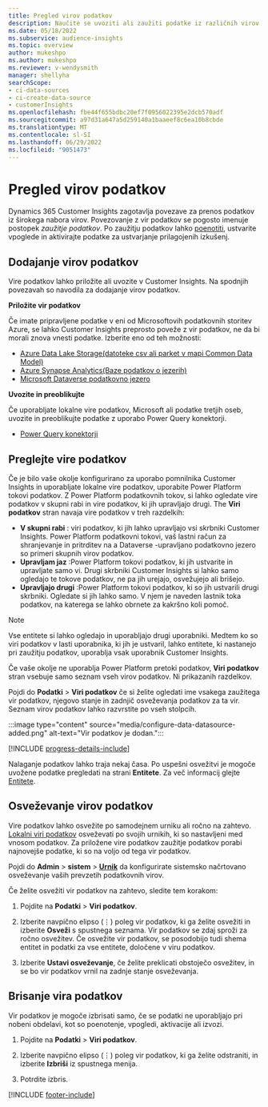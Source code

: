 ```yaml
---
title: Pregled virov podatkov
description: Naučite se uvoziti ali zaužiti podatke iz različnih virov.
ms.date: 05/18/2022
ms.subservice: audience-insights
ms.topic: overview
author: mukeshpo
ms.author: mukeshpo
ms.reviewer: v-wendysmith
manager: shellyha
searchScope:
- ci-data-sources
- ci-create-data-source
- customerInsights
ms.openlocfilehash: fbe44f655bdbc20ef7f0956022395e2dcb570adf
ms.sourcegitcommit: a97d31a647a5d259140a1baaeef8c6ea10b8cbde
ms.translationtype: MT
ms.contentlocale: sl-SI
ms.lasthandoff: 06/29/2022
ms.locfileid: "9051473"
---
```

# <a name="data-sources-overview"></a>Pregled virov podatkov

Dynamics 365 Customer Insights zagotavlja povezave za prenos podatkov iz širokega nabora virov. Povezovanje z vir podatkov se pogosto imenuje postopek *zaužitje podatkov*. Po zaužitju podatkov lahko [poenotiti](data-unification.md), ustvarite vpoglede in aktivirajte podatke za ustvarjanje prilagojenih izkušenj.

## <a name="add-data-sources"></a>Dodajanje virov podatkov

Vire podatkov lahko priložite ali uvozite v Customer Insights. Na spodnjih povezavah so navodila za dodajanje virov podatkov.

**Priložite vir podatkov**

Če imate pripravljene podatke v eni od Microsoftovih podatkovnih storitev Azure, se lahko Customer Insights preprosto poveže z vir podatkov, ne da bi morali znova vnesti podatke. Izberite eno od teh možnosti:
- [Azure Data Lake Storage(datoteke csv ali parket v mapi Common Data Model)](connect-common-data-model.md)
- [Azure Synapse Analytics(Baze podatkov o jezerih)](connect-synapse.md)
- [Microsoft Dataverse podatkovno jezero](connect-dataverse-managed-lake.md)

**Uvozite in preoblikujte**

Če uporabljate lokalne vire podatkov, Microsoft ali podatke tretjih oseb, uvozite in preoblikujte podatke z uporabo Power Query konektorji.
- [Power Query konektorji](connect-power-query.md)

## <a name="review-data-sources"></a>Preglejte vire podatkov

Če je bilo vaše okolje konfigurirano za uporabo pomnilnika Customer Insights in uporabljate lokalne vire podatkov, uporabite Power Platform tokovi podatkov. Z Power Platform podatkovnih tokov, si lahko ogledate vire podatkov v skupni rabi in vire podatkov, ki jih upravljajo drugi. The **Viri podatkov** stran navaja vire podatkov v treh razdelkih:
- **V skupni rabi** : viri podatkov, ki jih lahko upravljajo vsi skrbniki Customer Insights. Power Platform podatkovni tokovi, vaš lastni račun za shranjevanje in pritrditev na a Dataverse -upravljano podatkovno jezero so primeri skupnih virov podatkov.
- **Upravljam jaz** :Power Platform tokovi podatkov, ki jih ustvarite in upravljate samo vi. Drugi skrbniki Customer Insights si lahko samo ogledajo te tokove podatkov, ne pa jih urejajo, osvežujejo ali brišejo.
- **Upravljajo drugi** :Power Platform tokovi podatkov, ki so jih ustvarili drugi skrbniki. Ogledate si jih lahko samo. V njem je naveden lastnik toka podatkov, na katerega se lahko obrnete za kakršno koli pomoč.
> [!NOTE]
> Vse entitete si lahko ogledajo in uporabljajo drugi uporabniki. Medtem ko so viri podatkov v lasti uporabnika, ki jih je ustvaril, lahko entitete, ki nastanejo pri zaužitju podatkov, uporablja vsak uporabnik Customer Insights.

Če vaše okolje ne uporablja Power Platform pretoki podatkov, **Viri podatkov** stran vsebuje samo seznam vseh virov podatkov. Ni prikazanih razdelkov.

Pojdi do **Podatki** > **Viri podatkov** če si želite ogledati ime vsakega zaužitega vir podatkov, njegovo stanje in zadnjič osveževanja podatkov za ta vir. Seznam virov podatkov lahko razvrstite po vseh stolpcih.

:::image type="content" source="media/configure-data-datasource-added.png" alt-text="Vir podatkov je dodan.":::

[!INCLUDE [progress-details-include](includes/progress-details-pane.md)]

Nalaganje podatkov lahko traja nekaj časa. Po uspešni osvežitvi je mogoče uvožene podatke pregledati na strani **Entitete**. Za več informacij glejte [Entitete](entities.md).

## <a name="refresh-data-sources"></a>Osveževanje virov podatkov

Vire podatkov lahko osvežite po samodejnem urniku ali ročno na zahtevo. [Lokalni viri podatkov](connect-power-query.md#add-data-from-on-premises-data-sources) osveževati po svojih urnikih, ki so nastavljeni med vnosom podatkov. Za priložene vire podatkov zaužitje podatkov porabi najnovejše podatke, ki so na voljo od tega vir podatkov.

Pojdi do **Admin** > **sistem** > [**Urnik**](system.md#schedule-tab) da konfigurirate sistemsko načrtovano osveževanje vaših prevzetih podatkovnih virov.

Če želite osvežiti vir podatkov na zahtevo, sledite tem korakom:

1. Pojdite na **Podatki** > **Viri podatkov**.

1. Izberite navpično elipso (&vellip;) poleg vir podatkov, ki ga želite osvežiti in izberite **Osveži** s spustnega seznama. Vir podatkov se zdaj sproži za ročno osvežitev. Če osvežite vir podatkov, se posodobijo tudi shema entitet in podatki za vse entitete, določene v viru podatkov.

1. Izberite **Ustavi osveževanje**, če želite preklicati obstoječo osvežitev, in se bo vir podatkov vrnil na zadnje stanje osveževanja.

## <a name="delete-a-data-source"></a>Brisanje vira podatkov

Vir podatkov je mogoče izbrisati samo, če se podatki ne uporabljajo pri nobeni obdelavi, kot so poenotenje, vpogledi, aktivacije ali izvozi.

1. Pojdite na **Podatki** > **Viri podatkov**.

2. Izberite navpično elipso (&vellip;) poleg vir podatkov, ki ga želite odstraniti, in izberite **Izbriši** iz spustnega menija.

3. Potrdite izbris.


[!INCLUDE [footer-include](includes/footer-banner.md)]
